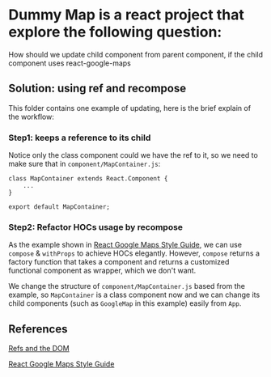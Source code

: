 # Dummy Map is a react project that explore the following question:
How should we update child component from parent component, if the child component uses react-google-maps

## Solution: using ref and recompose
This folder contains one example of updating, here is the brief explain of the workflow:

### Step1: <App /> keeps a reference to its child <MapContainer />
Notice only the class component could we have the ref to it, so we need to make sure that in `component/MapContainer.js`:
```React
class MapContainer extends React.Component {
    ...
}

export default MapContainer;
```

### Step2: Refactor HOCs usage by recompose
As the example shown in [React Google Maps Style Guide](https://tomchentw.github.io/react-google-maps/#usage--configuration), we can use `compose` & `withProps` to achieve HOCs elegantly. However, `compose` returns a factory function that takes a component and returns a customized functional component as wrapper, which we don't want. 

We change the structure of `component/MapContainer.js` based from the example, so `MapContainer` is a class component now and we can change its child components (such as `GoogleMap` in this example) easily from `App`.

## References
[Refs and the DOM](https://reactjs.org/docs/refs-and-the-dom.html)

[React Google Maps Style Guide](https://tomchentw.github.io/react-google-maps/#usage--configuration)

